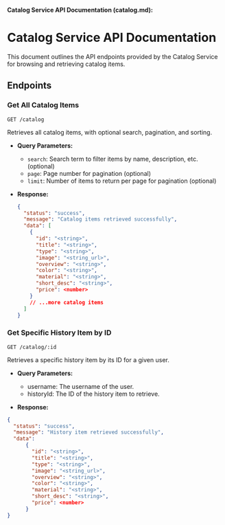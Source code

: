 
**Catalog Service API Documentation (catalog.md):**


# Catalog Service API Documentation

This document outlines the API endpoints provided by the Catalog Service for browsing and retrieving catalog items.

## Endpoints

### Get All Catalog Items

`GET /catalog`

Retrieves all catalog items, with optional search, pagination, and sorting.

- **Query Parameters:**
  - `search`: Search term to filter items by name, description, etc. (optional)
  - `page`: Page number for pagination (optional)
  - `limit`: Number of items to return per page for pagination (optional)

- **Response:**

  ```json
  {
    "status": "success",
    "message": "Catalog items retrieved successfully",
    "data": [
      {
        "id": "<string>",
        "title": "<string>",
        "type": "<string>",
        "image": "<string_url>",
        "overview": "<string>",
        "color": "<string>",
        "material": "<string>",
        "short_desc": "<string>",
        "price": <number>
      }
      // ...more catalog items
    ]
  }
  
### Get Specific History Item by ID
`GET /catalog/:id`

Retrieves a specific history item by its ID for a given user.

- **Query Parameters:**
    - username: The username of the user.
    - historyId: The ID of the history item to retrieve.

- **Response:**

```json
{
  "status": "success",
  "message": "History item retrieved successfully",
  "data": 
      {
        "id": "<string>",
        "title": "<string>",
        "type": "<string>",
        "image": "<string_url>",
        "overview": "<string>",
        "color": "<string>",
        "material": "<string>",
        "short_desc": "<string>",
        "price": <number>
      }
}